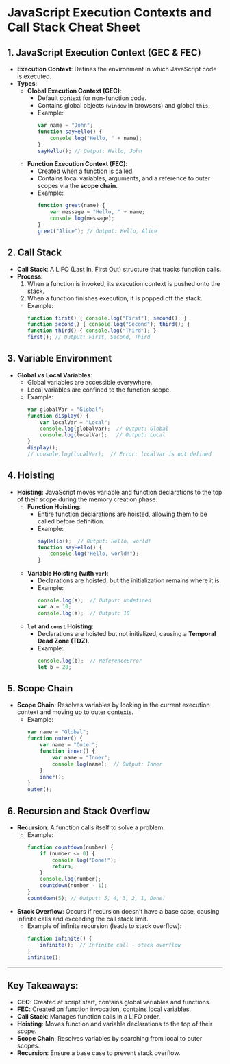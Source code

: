 # JavaScript Execution Contexts and Call Stack Cheat Sheet

## 1. JavaScript Execution Context (GEC & FEC)
- **Execution Context**: Defines the environment in which JavaScript code is executed.
- **Types**:
  - **Global Execution Context (GEC)**:
    - Default context for non-function code.
    - Contains global objects (`window` in browsers) and global `this`.
    - Example:  
      ```js
      var name = "John";
      function sayHello() {
          console.log("Hello, " + name);
      }
      sayHello(); // Output: Hello, John
      ```
  - **Function Execution Context (FEC)**:
    - Created when a function is called.
    - Contains local variables, arguments, and a reference to outer scopes via the **scope chain**.
    - Example:
      ```js
      function greet(name) {
          var message = "Hello, " + name;
          console.log(message);
      }
      greet("Alice"); // Output: Hello, Alice
      ```

## 2. Call Stack
- **Call Stack**: A LIFO (Last In, First Out) structure that tracks function calls.
- **Process**:
  1. When a function is invoked, its execution context is pushed onto the stack.
  2. When a function finishes execution, it is popped off the stack.
  - Example:
    ```js
    function first() { console.log("First"); second(); }
    function second() { console.log("Second"); third(); }
    function third() { console.log("Third"); }
    first(); // Output: First, Second, Third
    ```

## 3. Variable Environment
- **Global vs Local Variables**:
  - Global variables are accessible everywhere.
  - Local variables are confined to the function scope.
  - Example:
    ```js
    var globalVar = "Global";
    function display() {
        var localVar = "Local";
        console.log(globalVar);  // Output: Global
        console.log(localVar);   // Output: Local
    }
    display();
    // console.log(localVar);  // Error: localVar is not defined
    ```

## 4. Hoisting
- **Hoisting**: JavaScript moves variable and function declarations to the top of their scope during the memory creation phase.
  - **Function Hoisting**:
    - Entire function declarations are hoisted, allowing them to be called before definition.
    - Example:
      ```js
      sayHello();  // Output: Hello, world!
      function sayHello() {
          console.log("Hello, world!");
      }
      ```
  - **Variable Hoisting (with `var`)**:
    - Declarations are hoisted, but the initialization remains where it is.
    - Example:
      ```js
      console.log(a);  // Output: undefined
      var a = 10;
      console.log(a);  // Output: 10
      ```
  - **`let` and `const` Hoisting**:
    - Declarations are hoisted but not initialized, causing a **Temporal Dead Zone (TDZ)**.
    - Example:
      ```js
      console.log(b);  // ReferenceError
      let b = 20;
      ```

## 5. Scope Chain
- **Scope Chain**: Resolves variables by looking in the current execution context and moving up to outer contexts.
  - Example:
    ```js
    var name = "Global";
    function outer() {
        var name = "Outer";
        function inner() {
            var name = "Inner";
            console.log(name);  // Output: Inner
        }
        inner();
    }
    outer();
    ```

## 6. Recursion and Stack Overflow
- **Recursion**: A function calls itself to solve a problem.
  - Example:
    ```js
    function countdown(number) {
        if (number <= 0) {
            console.log("Done!");
            return;
        }
        console.log(number);
        countdown(number - 1);
    }
    countdown(5); // Output: 5, 4, 3, 2, 1, Done!
    ```
- **Stack Overflow**: Occurs if recursion doesn't have a base case, causing infinite calls and exceeding the call stack limit.
  - Example of infinite recursion (leads to stack overflow):
    ```js
    function infinite() {
        infinite();  // Infinite call - stack overflow
    }
    infinite();
    ```

---

## Key Takeaways:
- **GEC**: Created at script start, contains global variables and functions.
- **FEC**: Created on function invocation, contains local variables.
- **Call Stack**: Manages function calls in a LIFO order.
- **Hoisting**: Moves function and variable declarations to the top of their scope.
- **Scope Chain**: Resolves variables by searching from local to outer scopes.
- **Recursion**: Ensure a base case to prevent stack overflow.

